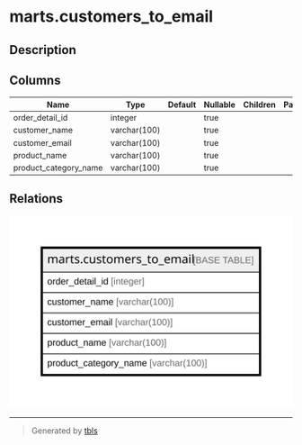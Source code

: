 # marts.customers_to_email

## Description

## Columns

| Name | Type | Default | Nullable | Children | Parents | Comment |
| ---- | ---- | ------- | -------- | -------- | ------- | ------- |
| order_detail_id | integer |  | true |  |  |  |
| customer_name | varchar(100) |  | true |  |  |  |
| customer_email | varchar(100) |  | true |  |  |  |
| product_name | varchar(100) |  | true |  |  |  |
| product_category_name | varchar(100) |  | true |  |  |  |

## Relations

![er](marts.customers_to_email.svg)

---

> Generated by [tbls](https://github.com/k1LoW/tbls)
